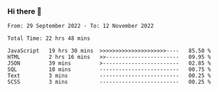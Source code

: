 ### Hi there 👋

<!--START_SECTION:waka-->

```text
From: 29 September 2022 - To: 12 November 2022

Total Time: 22 hrs 48 mins

JavaScript   19 hrs 30 mins  >>>>>>>>>>>>>>>>>>>>>----   85.50 %
HTML         2 hrs 16 mins   >>-----------------------   09.95 %
JSON         39 mins         >------------------------   02.85 %
SQL          10 mins         -------------------------   00.75 %
Text         3 mins          -------------------------   00.25 %
SCSS         3 mins          -------------------------   00.25 %
```

<!--END_SECTION:waka-->

<!--
**tranhieu1906/tranhieu1906** is a ✨ _special_ ✨ repository because its `README.md` (this file) appears on your GitHub profile.

Here are some ideas to get you started:

- 🔭 I’m currently working on ...
- 🌱 I’m currently learning ...
- 👯 I’m looking to collaborate on ...
- 🤔 I’m looking for help with ...
- 💬 Ask me about ...
- 📫 How to reach me: ...
- 😄 Pronouns: ...
- ⚡ Fun fact: ...
-->
